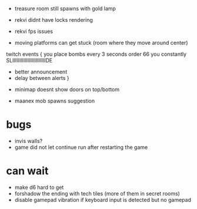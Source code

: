 * treasure room still spawns with gold lamp

* rekvi didnt have locks rendering
* rekvi fps issues
* moving platforms can get stuck (room where they move around center)

twitch events {
 you place bombs every 3 seconds
 order 66
 you constantly SLIIIIIIIIIIIIIIIIIIIIIIIIDE
 
 + better announcement
 + delay between alerts
}

* minimap doesnt show doors on top/bottom

* maanex mob spawns suggestion

# bugs
* invis walls?
* game did not let continue run after restarting the game

# can wait
 * make d6 hard to get
 * forshadow the ending with tech tiles (more of them in secret rooms)
 * disable gamepad vibration if keyboard input is detected but no gamepad
